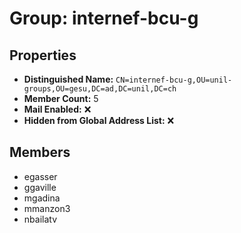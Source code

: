 # Group: internef-bcu-g

## Properties

- **Distinguished Name:** `CN=internef-bcu-g,OU=unil-groups,OU=gesu,DC=ad,DC=unil,DC=ch`
- **Member Count:** 5
- **Mail Enabled:** ❌
- **Hidden from Global Address List:** ❌

## Members

- egasser
- ggaville
- mgadina
- mmanzon3
- nbailatv
